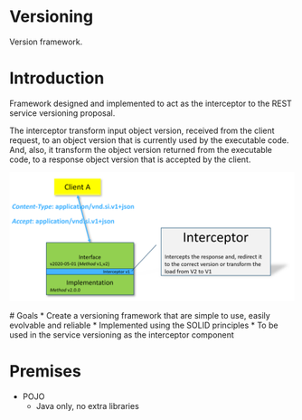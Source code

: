 # Versioning
Version framework.

# Introduction
Framework designed and implemented to act as the interceptor to the REST service versioning proposal.

The interceptor transform input object version, received from the client request, to an object version that is currently used by the executable code. And, also, it transform the object version returned from the executable code, to a response object version that is accepted by the client.

<p align="center">
 <img src="https://github.com/HaroldoMacedo/Version/blob/master/images/Interceptor.PNG">
</p>
# Goals
* Create a versioning framework that are simple to use, easily evolvable and reliable
* Implemented using the SOLID principles
* To be used in the service versioning as the interceptor component

# Premises
* POJO
  * Java only, no extra libraries



